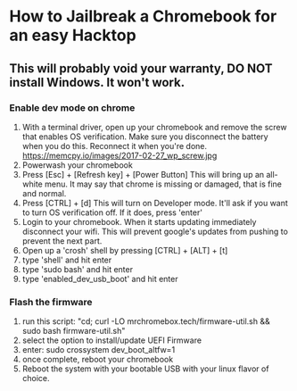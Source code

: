 # How to Jailbreak a Chromebook for an easy Hacktop

## This will probably void your warranty, DO NOT install Windows. It won't work. 

### Enable dev mode on chrome
1. With a terminal driver, open up your chromebook and remove the screw that enables OS verification. Make sure you disconnect the battery when you do this. Reconnect it when you're done.
   https://memcpy.io/images/2017-02-27_wp_screw.jpg
2. Powerwash your chromebook
3. Press [Esc] + [Refresh key] + [Power Button]
       This will bring up an all-white menu. It may say that chrome is missing or damaged, that is fine and normal.
4. Press [CTRL] + [d]
       This will turn on Developer mode. It'll ask if you want to turn OS verification off. If it does, press 'enter'
5. Login to your chromebook.  When it starts updating immediately disconnect your wifi.  This will prevent google's updates from pushing to prevent the next part.
6. Open up a 'crosh' shell by pressing [CTRL] + [ALT] + [t]
7. type 'shell' and hit enter
8. type 'sudo bash' and hit enter
9. type 'enabled_dev_usb_boot' and hit enter
### Flash the firmware
1. run this script: "cd; curl -LO mrchromebox.tech/firmware-util.sh && sudo bash firmware-util.sh"
2. select the option to install/update UEFI Firmware
3. enter: sudo crossystem dev_boot_altfw=1
4. once complete, reboot your chromebook
5. Reboot the system with your bootable USB with your linux flavor of choice.

   
